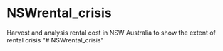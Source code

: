 # NSWrental_crisis
Harvest and analysis rental cost in NSW Australia to show the extent of rental crisis
"# NSWrental_crisis" 
